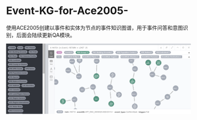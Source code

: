 # Event-KG-for-Ace2005-

使用ACE2005创建以事件和实体为节点的事件知识图谱，用于事件问答和意图识别，后面会陆续更新QA模块。

![Image text](https://raw.githubusercontent.com/Hanlard/Event-KG-for-Ace2005-/master/pic/KG.jpg)

